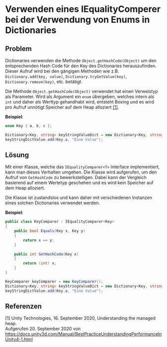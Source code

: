 # Verwenden eines IEqualityComperer bei der Verwendung von Enums in Dictionaries

## Problem

Dictionaries verwenden die Methode `Object.getHashCode(Object)` um den entsprechenden Hash Code für den Key des Dictionaries herauszufinden.
Dieser Aufruf wird bei den gängigen Methoden wie z.B. `Dictionary.add(key, value)`, `Dictionary.tryGetValue(key)`, `Dictionary.remove(key)`, etc. betätigt.

Die Methode `Object.getHashCode(Object)` verwendet hat einen Verweistyp als Parameter.
Wird als Argument ein `enum` übergeben, welches intern als `int` und daher als Werttyp gehandhabt wird, entsteht Boxing und es wird pro Aufruf unnötigt Speicher auf dem Heap alloziert [[1]](#1).

**Beispiel**:
```csharp
enum Key { a, b, c };

Dictionary<Key, string> keyStringValueDict = new Dictionary<Key, string>();
keyStringDictValue.add(Key.a, "Eine Value");
```

## Lösung

Mit einer Klasse, welche das `IEqualityComparer<T>` Interface implementiert, kann man dieses Verhalten umgehen.
Die Klasse wird aufgerufen, um den Aufruf von `GetHashCode` zu bewerkstelligen.
Dabei kann der Vergleich basierend auf einem Wertetyp geschehen und es wird kein Speicher auf dem Heap alloziert.

Die Klasse ist zustandslos und kann daher mit verschiedenen Instanzen eines solchen Dictionaries verwendet werden. 

**Beispiel**:
```csharp
public class KeyComparer : IEqualityComparer<Key> 
{
    public bool Equals(Key x, Key y) 
    {
        return x == y;
    }
    
    public int GetHashCode(Key x)
    {
        return (int) x;
    }
}

KeyComparer keyComparer = new KeyComparer();
Dictionary<Key, string> keyStringValueDict = new Dictionary<Key, string>(keyComparer);
keyStringDictValue.add(Key.a, "Eine Value");
```

## Referenzen

<a id="1">[1]</a>
Unity Technologies, 16. September 2020, Understanding the managed heap. <br /> 
Aufgerufen 20. September 2020 von https://docs.unity3d.com/Manual/BestPracticeUnderstandingPerformanceInUnity4-1.html